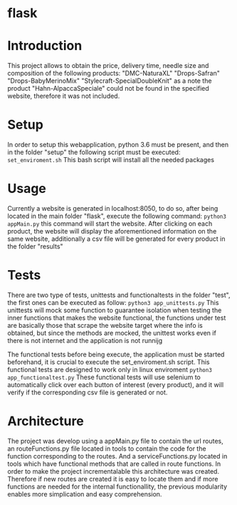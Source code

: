 # flask

# Introduction

This project allows to obtain the price, delivery time, needle size and composition of the following products:
            "DMC-NaturaXL"
            "Drops-Safran"
            "Drops-BabyMerinoMix"
            "Stylecraft-SpecialDoubleKnit"
as a note the product "Hahn-AlpaccaSpeciale" could not be found in the specified website, therefore it was not included.

# Setup

In order to setup this webapplication, python 3.6 must be present, and then in the folder "setup" the following script must be
executed:
`set_enviroment.sh`
This bash script will install all the needed packages

# Usage

Currently a website is generated in localhost:8050, to do so, after being located in the main folder "flask", execute the following command:
`python3 appMain.py`
this command will start the website.
After clicking on each product, the website will display the aforementioned information on the same website, additionally a csv file will
be generated for every product in the folder "results"

# Tests

There are two type of tests, unittests and functionaltests in the folder "test", the first ones can be executed as follow:
`python3 app_unittests.py`
This unittests will mock some function to guarantee isolation when testing the inner functions that makes the website functional,
the functions under test are basically those that scrape the website target where the info is obtained, but since the methods are
mocked, the unittest works even if there is not internet and the application is not runnijg

The functional tests before being execute, the application must be started beforehand, it is crucial to execute the set_enviroment.sh 
script. This functional tests are designed to work only in linux enviroment
`python3 app_functionaltest.py`
These functional tests will use selenium to automatically click over each button of interest (every product), and it will verify if
the corresponding csv file is generated or not.

# Architecture

The project was develop using a appMain.py file to contain the url routes, an routeFunctions.py file located in tools to contain the
code for the function corresponding to the routes. And a serviceFunctions.py located in tools which have functional methods that are
called in route functions.
In order to make the project incrementalable this architecture was created. Therefore if new routes are created it is easy to locate them
and if more functions are needed for the internal functionallity, the previous modularity enables more simplication and easy comprehension.

